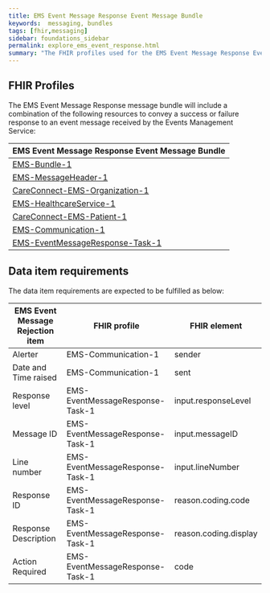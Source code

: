 ```yaml
---
title: EMS Event Message Response Event Message Bundle
keywords:  messaging, bundles
tags: [fhir,messaging]
sidebar: foundations_sidebar
permalink: explore_ems_event_response.html
summary: "The FHIR profiles used for the EMS Event Message Response Event Message Bundle"
---
```


## FHIR Profiles ##
The EMS Event Message Response message bundle will include a combination of the following resources to convey a success or failure response to an event message received by the Events Management Service:

| EMS Event Message Response Event Message Bundle       |
|-------------------------------------------|
| [EMS-Bundle-1](https://fhir.nhs.uk/STU3/StructureDefinition/EMS-Bundle-1)                              |
| [EMS-MessageHeader-1](https://fhir.nhs.uk/STU3/StructureDefinition/EMS-MessageHeader-1)                       |
| [CareConnect-EMS-Organization-1](https://fhir.nhs.uk/STU3/StructureDefinition/CareConnect-EMS-Organization-1)                |
| [EMS-HealthcareService-1](https://fhir.nhs.uk/STU3/StructureDefinition/EMS-HealthcareService-1)                   |
| [CareConnect-EMS-Patient-1](https://fhir.nhs.uk/STU3/StructureDefinition/CareConnect-EMS-Patient-1)                     |
| [EMS-Communication-1](https://fhir.nhs.uk/STU3/StructureDefinition/EMS-Communication-1)                       |
| [EMS-EventMessageResponse-Task-1](https://fhir.nhs.uk/STU3/StructureDefinition/EMS-EventMessageResponse-Task-1)                      |

## Data item requirements  ##

The data item requirements are expected to be fulfilled as below:

| EMS Event Message Rejection item       | FHIR profile                   | FHIR element               |
|----------------------|---------------------------------|-----------------------|
| Alerter              | EMS-Communication-1             | sender                |
| Date and Time raised | EMS-Communication-1             | sent                  |
| Response level       | EMS-EventMessageResponse-Task-1| input.responseLevel      |
| Message ID           | EMS-EventMessageResponse-Task-1 | input.messageID       |
| Line number          | EMS-EventMessageResponse-Task-1 | input.lineNumber      |
| Response ID          | EMS-EventMessageResponse-Task-1 | reason.coding.code    |
| Response Description | EMS-EventMessageResponse-Task-1 | reason.coding.display |
| Action Required      | EMS-EventMessageResponse-Task-1 | code                  |









